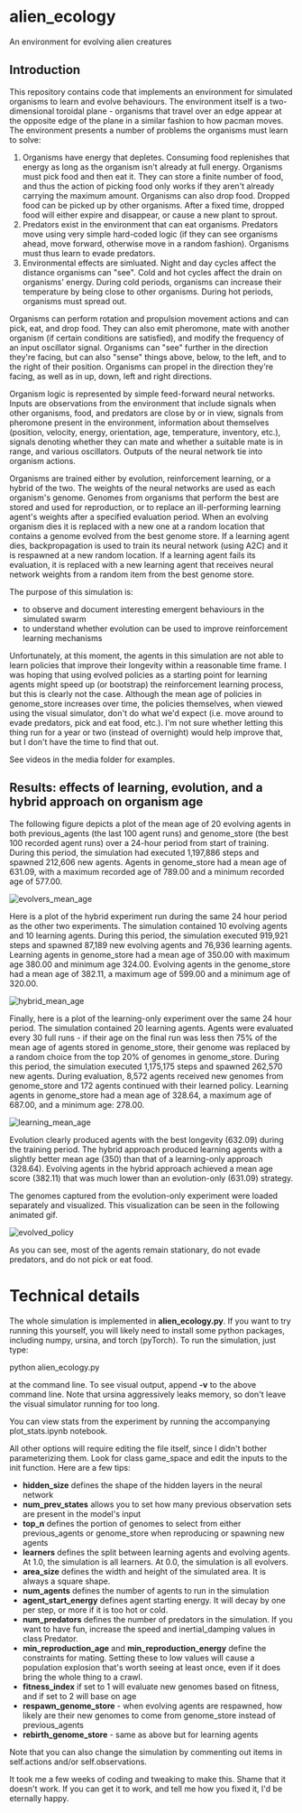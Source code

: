 # alien_ecology
An environment for evolving alien creatures

## Introduction
This repository contains code that implements an environment for simulated organisms to learn and evolve behaviours. The environment itself is a two-dimensional toroidal plane - organisms that travel over an edge appear at the opposite edge of the plane in a similar fashion to how pacman moves. The environment presents a number of problems the organisms must learn to solve:

1. Organisms have energy that depletes. Consuming food replenishes that energy as long as the organism isn't already at full energy. Organisms must pick food and then eat it. They can store a finite number of food, and thus the action of picking food only works if they aren't already carrying the maximum amount. Organisms can also drop food. Dropped food can be picked up by other organisms. After a fixed time, dropped food will either expire and disappear, or cause a new plant to sprout.
2. Predators exist in the environment that can eat organisms. Predators move using very simple hard-coded logic (if they can see organisms ahead, move forward, otherwise move in a random fashion). Organisms must thus learn to evade predators.
3. Environmental effects are simluated. Night and day cycles affect the distance organisms can "see". Cold and hot cycles affect the drain on organisms' energy. During cold periods, organisms can increase their temperature by being close to other organisms. During hot periods, organisms must spread out.

Organisms can perform rotation and propulsion movement actions and can pick, eat, and drop food. They can also emit pheromone, mate with another organism (if certain conditions are satisfied), and modify the frequency of an input oscillator signal. Organisms can "see" further in the direction they're facing, but can also "sense" things above, below, to the left, and to the right of their position. Organisms can propel in the direction they're facing, as well as in up, down, left and right directions.

Organism logic is represented by simple feed-forward neural networks. Inputs are observations from the environment that include signals when other organisms, food, and predators are close by or in view, signals from pheromone present in the environment, information about themselves (position, velocity, energy, orientation, age, temperature, inventory, etc.), signals denoting whether they can mate and whether a suitable mate is in range, and various oscillators. Outputs of the neural network tie into organism actions.

Organisms are trained either by evolution, reinforcement learning, or a hybrid of the two. The weights of the neural networks are used as each organism's genome. Genomes from organisms that perform the best are stored and used for reproduction, or to replace an ill-performing learning agent's weights after a specified evaluation period. When an evolving organism dies it is replaced with a new one at a random location that contains a genome evolved from the best genome store. If a learning agent dies, backpropagation is used to train its neural network (using A2C) and it is respawned at a new random location. If a learning agent fails its evaluation, it is replaced with a new learning agent that receives neural network weights from a random item from the best genome store.

The purpose of this simulation is:
- to observe and document interesting emergent behaviours in the simulated swarm
- to understand whether evolution can be used to improve reinforcement learning mechanisms

Unfortunately, at this moment, the agents in this simulation are not able to learn policies that improve their longevity within a reasonable time frame. I was hoping that using evolved policies as a starting point for learning agents might speed up (or bootstrap) the reinforcement learning process, but this is clearly not the case. Although the mean age of policies in genome_store increases over time, the policies themselves, when viewed using the visual simulator, don't do what we'd expect (i.e. move around to evade predators, pick and eat food, etc.). I'm not sure whether letting this thing run for a year or two (instead of overnight) would help improve that, but I don't have the time to find that out.

See videos in the media folder for examples.

## Results: effects of learning, evolution, and a hybrid approach on organism age

The following figure depicts a plot of the mean age of 20 evolving agents in both previous_agents (the last 100 agent runs) and genome_store (the best 100 recorded agent runs) over a 24-hour period from start of training. During this period, the simulation had executed 1,197,886 steps and spawned 212,606 new agents. Agents in genome_store had a mean age of 631.09, with a maximum recorded age of 789.00 and a minimum recorded age of 577.00.

![evolvers_mean_age](media/evolving_age_1.png)

Here is a plot of the hybrid experiment run during the same 24 hour period as the other two experiments. The simulation contained 10 evolving agents and 10 learning agents. During this period, the simulation executed 919,921 steps and spawned 87,189 new evolving agents and 76,936 learning agents. Learning agents in genome_store had a mean age of 350.00 with maximum age 380.00 and minimum age 324.00. Evolving agents in the genome_store had a mean age of 382.11, a maximum age of 599.00 and a minimum age of 320.00.

![hybrid_mean_age](media/hybrid_age_1.png)

Finally, here is a plot of the learning-only experiment over the same 24 hour period. The simulation contained 20 learning agents. Agents were evaluated every 30 full runs - if their age on the final run was less then 75% of the mean age of agents stored in genome_store, their genome was replaced by a random choice from the top 20% of genomes in genome_store. During this period, the simulation executed 1,175,175 steps and spawned 262,570 new agents. During evaluation, 8,572 agents received new genomes from genome_store and 172 agents continued with their learned policy. Learning agents in genome_store had a mean age of 328.64, a maximum age of 687.00, and a minimum age: 278.00.

![learning_mean_age](media/learner_age_1.png)

Evolution clearly produced agents with the best longevity (632.09) during the training period. The hybrid approach produced learning agents with a slightly better mean age (350) than that of a learning-only approach (328.64). Evolving agents in the hybrid approach achieved a mean age score (382.11) that was much lower than an evolution-only (631.09) strategy.

The genomes captured from the evolution-only experiment were loaded separately and visualized. This visualization can be seen in the following animated gif.

![evolved_policy](media/evolved_policy_1.gif)

As you can see, most of the agents remain stationary, do not evade predators, and do not pick or eat food.


# Technical details
The whole simulation is implemented in **alien_ecology.py**. If you want to try running this yourself, you will likely need to install some python packages, including numpy, ursina, and torch (pyTorch). To run the simulation, just type:

python alien_ecology.py

at the command line. To see visual output, append **-v** to the above command line. Note that ursina aggressively leaks memory, so don't leave the visual simulator running for too long.

You can view stats from the experiment by running the accompanying plot_stats.ipynb notebook.

All other options will require editing the file itself, since I didn't bother parameterizing them. Look for class game_space and edit the inputs to the init function. Here are a few tips:

- **hidden_size** defines the shape of the hidden layers in the neural network
- **num_prev_states** allows you to set how many previous observation sets are present in the model's input
- **top_n** defines the portion of genomes to select from either previous_agents or genome_store when reproducing or spawning new agents
- **learners** defines the split between learning agents and evolving agents. At 1.0, the simulation is all learners. At 0.0, the simulation is all evolvers.
- **area_size** defines the width and height of the simulated area. It is always a square shape.
- **num_agents** defines the number of agents to run in the simulation
- **agent_start_energy** defines agent starting energy. It will decay by one per step, or more if it is too hot or cold.
- **num_predators** defines the number of predators in the simulation. If you want to have fun, increase the speed and inertial_damping values in class Predator.
- **min_reproduction_age** and **min_reproduction_energy** define the constraints for mating. Setting these to low values will cause a population explosion that's worth seeing at least once, even if it does bring the whole thing to a crawl.
- **fitness_index** if set to 1 will evaluate new genomes based on fitness, and if set to 2 will base on age
- **respawn_genome_store** - when evolving agents are respawned, how likely are their new genomes to come from genome_store instead of previous_agents
- **rebirth_genome_store** - same as above but for learning agents

Note that you can also change the simulation by commenting out items in self.actions and/or self.observations.

It took me a few weeks of coding and tweaking to make this. Shame that it doesn't work. If you can get it to work, and tell me how you fixed it, I'd be eternally happy.
